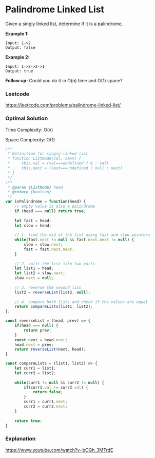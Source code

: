 # Palindrome Linked List

Given a singly linked list, determine if it is a palindrome.

**Example 1:**

```
Input: 1->2
Output: false
```

**Example 2:**

```
Input: 1->2->2->1
Output: true
```

**Follow up:**
Could you do it in O(n) time and O(1) space?



### Leetcode

https://leetcode.com/problems/palindrome-linked-list/



### Optimal Solution

Time Complexity: O(n)

Space Complexity: O(1)

```js
/**
 * Definition for singly-linked list.
 * function ListNode(val, next) {
 *     this.val = (val===undefined ? 0 : val)
 *     this.next = (next===undefined ? null : next)
 * }
 */
/**
 * @param {ListNode} head
 * @return {boolean}
 */
var isPalindrome = function(head) {
    // empty value is also a palindrome
    if (head === null) return true;
    
    let fast = head;
    let slow = head;
    
    // 1. find the mid of the list using fast and slow pointers
    while(fast.next != null && fast.next.next != null) {
        slow = slow.next;
        fast = fast.next.next;
    }
    
    // 2. split the list into two parts
    let list1 = head;
    let list2 = slow.next;
    slow.next = null;
    
    // 3. reverse the second list 
    list2 = reverseList(list2, null);
    
    // 4. compare both lists and check if the values are equal
    return compareLists(list1, list2);
};

const reverseList = (head, prev) => {
    if(head === null) {
        return prev;
    }
    const next = head.next;
    head.next = prev;
    return reverseList(next, head);
}

const compareLists = (list1, list2) => {
    let curr1 = list1;
    let curr2 = list2;
    
    while(curr1 != null && curr2 != null) {
        if(curr1.val != curr2.val) {
            return false;
        }
        curr1 = curr1.next;
        curr2 = curr2.next;
    }
    
    return true;
}
```



### Explanation

https://www.youtube.com/watch?v=bOGh_3MTrdE
